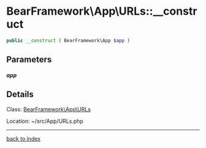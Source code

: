 # BearFramework\App\URLs::__construct

```php
public __construct ( BearFramework\App $app )
```

## Parameters

##### app

## Details

Class: [BearFramework\App\URLs](bearframework.app.urls.class.md)

Location: ~/src/App/URLs.php

---

[back to index](index.md)

